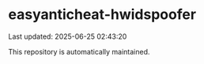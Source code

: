 # easyanticheat-hwidspoofer

Last updated: 2025-06-25 02:43:20

This repository is automatically maintained.
